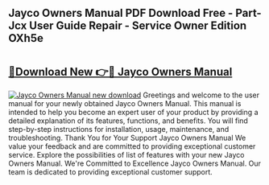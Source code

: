 ## Jayco Owners Manual PDF Download Free - Part-Jcx User Guide Repair - Service Owner Edition OXh5e

# <h2><a href="http://bc31273.oget.top/?id=Jayco+Owners+Manual">🔗Download New 👉🔴 Jayco Owners Manual</a></h2>

[![Jayco Owners Manual new download](https://i.imgur.com/5g1atiW.png)](http://bc31273.oget.top/?id=Jayco+Owners+Manual)
Greetings and welcome to the user manual for your newly obtained Jayco Owners Manual. This manual is intended to help you become an expert user of your product by providing a detailed explanation of its features, functions, and benefits. You will find step-by-step instructions for installation, usage, maintenance, and troubleshooting. Thank You for Your Support Jayco Owners Manual We value your feedback and are committed to providing exceptional customer service. Explore the possibilities of list of features with your new Jayco Owners Manual. We're Committed to Excellence Jayco Owners Manual. Our team is dedicated to providing exceptional customer support.
